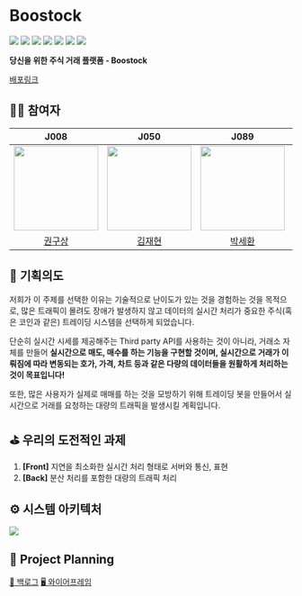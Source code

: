# Boostock
<img src="https://img.shields.io/badge/-React-1f2229?style=flat&logo=React">&nbsp;<img src="https://img.shields.io/badge/-TypeScript-1f2229?style=flat&logo=TypeScript">&nbsp;<img src="https://img.shields.io/badge/-Express-90c541?style=flat&logo=Node.js">&nbsp;<img src="https://img.shields.io/badge/-ESLint-4B32C3?style=flat&logo=ESLint">&nbsp;<img src="https://img.shields.io/badge/-Prettier-1b2b34?style=flat&logo=Prettier">&nbsp;<img src="https://img.shields.io/badge/-Jest-99424f?style=flat&logo=Jest">&nbsp;<img src="https://img.shields.io/badge/-Ncloud-00e064?style=flat">

**당신을 위한 주식 거래 플랫폼 - Boostock**

[배포링크](http://118.67.130.70)

## 🧑‍💻 참여자
|J008|J050|J089|J176|
|:-:|:-:|:-:|:-:|
|<img src="https://github.com/rnjsrntkd95.png" width="150px">|<img src="https://github.com/jaehyeon48.png" width="150px">|<img src="https://github.com/nawhes.png" width="150px">|<img src="https://github.com/SYN0P.png" width="150px">|
|[권구상](https://github.com/rnjsrntkd95)|[김재현](https://github.com/jaehyeon48)|[박세환](https://github.com/nawhes)|[장민준](https://github.com/SYN0P)|

## 💖 기획의도 

저희가 이 주제를 선택한 이유는 기술적으로 난이도가 있는 것을 경험하는 것을 목적으로, 많은 트래픽이 몰려도 장애가 발생하지 않고 데이터의 실시간 처리가 중요한 주식(혹은 코인과 같은) 트레이딩 시스템을 선택하게 되었습니다.

단순히 실시간 시세를 제공해주는 Third party API를 사용하는 것이 아니라, 거래소 자체를 만들어 **실시간으로 매도, 매수를 하는 기능을 구현할 것이며, 실시간으로 거래가 이뤄짐에 따라 변동되는 호가, 가격, 차트 등과 같은 다량의 데이터들을 원활하게 처리하는 것이 목표입니다!**

또한, 많은 사용자가 실제로 매매를 하는 것을 모방하기 위해 트레이딩 봇을 만들어서 실시간으로 거래를 요청하는 대량의 트래픽을 발생시킬 계획입니다.

## ⛳ 우리의 도전적인 과제
1. **[Front]** 지연을 최소화한 실시간 처리 형태로 서버와 통신, 표현
2. **[Back]** 분산 처리를 포함한 대량의 트래픽 처리

## ⚙️ 시스템 아키텍처
![](https://i.imgur.com/4d16zqE.png)

## 💬 Project Planning
[📖 백로그](https://docs.google.com/spreadsheets/d/1A88FveAieMR75ogdRdZTzoVXXzJbeHkM-m7dv7uNmKk/edit#gid=0)
[🖥️ 와이어프레임](https://miro.com/app/board/o9J_ln2R7o4=/?invite_link_id=436446773268)

